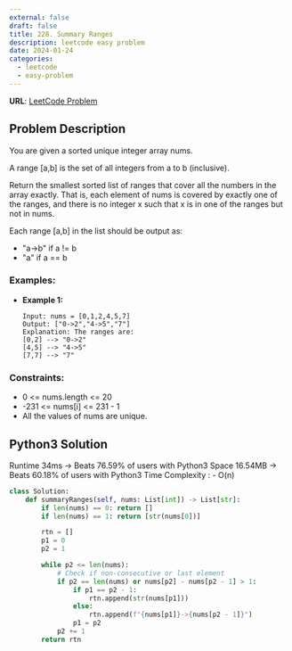 ```yaml
---
external: false
draft: false
title: 228. Summary Ranges
description: leetcode easy problem
date: 2024-01-24
categories:
  - leetcode
  - easy-problem
---
```


**URL**: [LeetCode Problem](https://leetcode.com/problems/summary-ranges/description/?envType=study-plan-v2&envId=top-interview-150)

## Problem Description

You are given a sorted unique integer array nums.

A range [a,b] is the set of all integers from a to b (inclusive).

Return the smallest sorted list of ranges that cover all the numbers in the array exactly. That is, each element of nums is covered by exactly one of the ranges, and there is no integer x such that x is in one of the ranges but not in nums.

Each range [a,b] in the list should be output as:

- "a->b" if a != b
- "a" if a == b

### Examples:

- **Example 1:**

  ```plaintext
  Input: nums = [0,1,2,4,5,7]
  Output: ["0->2","4->5","7"]
  Explanation: The ranges are:
  [0,2] --> "0->2"
  [4,5] --> "4->5"
  [7,7] --> "7"

  ```

### Constraints:

- 0 <= nums.length <= 20
- -231 <= nums[i] <= 231 - 1
- All the values of nums are unique.

## Python3 Solution

Runtime 34ms → Beats 76.59% of users with Python3
Space 16.54MB → Beats 60.18% of users with Python3
Time Complexity : - O(n)

```python
class Solution:
    def summaryRanges(self, nums: List[int]) -> List[str]:
        if len(nums) == 0: return []
        if len(nums) == 1: return [str(nums[0])]

        rtn = []
        p1 = 0
        p2 = 1

        while p2 <= len(nums):
            # Check if non-consecutive or last element
            if p2 == len(nums) or nums[p2] - nums[p2 - 1] > 1:
                if p1 == p2 - 1:
                    rtn.append(str(nums[p1]))
                else:
                    rtn.append(f"{nums[p1]}->{nums[p2 - 1]}")
                p1 = p2
            p2 += 1
        return rtn

```
